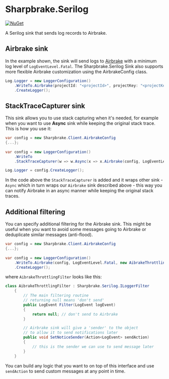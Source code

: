 # Sharpbrake.Serilog
[![NuGet](https://img.shields.io/nuget/v/Sharpbrake.Serilog)](https://www.nuget.org/packages/Sharpbrake.Serilog/)

A Serilog sink that sends log records to Airbrake.

## Airbrake sink
In the example shown, the sink will send logs to [Airbrake](https://airbrake.io) with a minimum log level of `LogEventLevel.Fatal`. The Sharpbrake.Serilog Sink also supports more flexible Airbrake customization using the AirbrakeConfig class.
```csharp
Log.Logger = new LoggerConfiguration()
    .WriteTo.Airbrake(projectId: "<projectId>", projectKey: "<projectKey>", LogEventLevel.Fatal)
    .CreateLogger();
```

## StackTraceCapturer sink
This sink allows you to use stack capturing when it's needed, for example when you want to use **Async** sink while keeping the original stack trace. This is how you use it:
```csharp
var config = new Sharpbrake.Client.AirbrakeConfig
{...};
 
var config = new LoggerConfiguration()
    .WriteTo
    .StackTraceCapturer(w => w.Async(x => x.Airbrake(config, LogEventLevel.Fatal)));

Log.Logger = config.CreateLogger();
```
In the code above the `StackTraceCapturer` is added and it wraps other sink - `Async`  which in turn wraps our `Airbrake` sink described above - this way you can notify Airbrake in an async manner while keeping the original stack traces.

## Additional filtering
You can specify additional filtering for the Airbrake sink. This might be useful when you want to avoid some messages going to Airbrake or deduplicate similar messages (anti-flood).
```csharp
var config = new Sharpbrake.Client.AirbrakeConfig
{...};
 
var config = new LoggerConfiguration()
    .WriteTo.Airbrake(config, LogEventLevel.Fatal, new AibrakeThrottlingFilter())
    .CreateLogger();
```
where `AibrakeThrottlingFilter` looks like this:
```csharp
class AibrakeThrottlingFilter : Sharpbrake.Serilog.ILoggerFilter
    {
        // The main filtering routine
        // returning null means 'don't send'
        public LogEvent Filter(LogEvent logEvent)
        {
            return null; // don't send to Airbrake
        }

        // Airbrake sink will give a 'sender' to the object
        // to allow it to send notifications later
        public void SetNoticeSender(Action<LogEvent> sendAction)
        {
            // this is the sender we can use to send message later
        }
    }
```
You can build any logic that you want to on top of this interface and use `sendAction` to send custom messages at any point in time.
